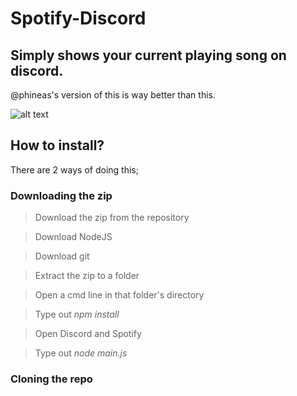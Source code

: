 # Spotify-Discord
## Simply shows your current playing song on discord.
@phineas's version of this is way better than this.


![alt text](https://apple.isgay.lol/R9mYIgq.png)


## How to install?
There are 2 ways of doing this;
### Downloading the zip
>Download the zip from the repository

>Download NodeJS

>Download git

>Extract the zip to a folder

>Open a cmd line in that folder's directory

>Type out *npm install*

>Open Discord and Spotify

>Type out *node main.js*


### Cloning the repo
